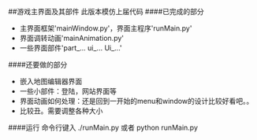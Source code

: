 ##游戏主界面及其部件
此版本模仿上届代码
####已完成的部分
*    主界面框架'mainWindow.py'，界面主程序'runMain.py'
*    界面调转动画'mainAnimation.py'
*    一些界面部件'part\_... ui\_... Ui\_...'

####还要做的部分
*    嵌入地图编辑器界面
*    一些小部件：登陆，网站界面等
*    界面动画如何处理：还是回到一开始的menu和window的设计比较好看吧。。
*    比较丑。需要调整各种大小

####运行
命令行键入
    ./runMain.py
或者
    python runMain.py
